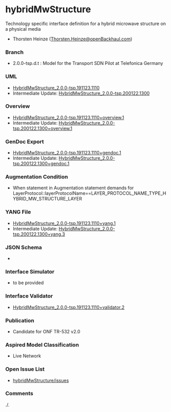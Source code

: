 # hybridMwStructure
Technology specific interface definition for a hybrid microwave structure on a physical media 
- Thorsten Heinze (Thorsten.Heinze@openBackhaul.com)

### Branch
- 2.0.0-tsp.d.t : Model for the Transport SDN Pilot at Telefonica Germany

### UML
- [HybridMwStructure_2.0.0-tsp.191123.1110](./HybridMwStructure_2.0.0-tsp.191123.1110.zip)
- Intermediate Update: [HybridMwStructure_2.0.0-tsp.200122.1300](./HybridMwStructure_2.0.0-tsp.200122.1300.zip)

### Overview 
- [HybridMwStructure_2.0.0-tsp.191123.1110+overview.1](./HybridMwStructure_2.0.0-tsp.191123.1110+overview.1.png)
- Intermediate Update: [HybridMwStructure_2.0.0-tsp.200122.1300+overview.1](./HybridMwStructure_2.0.0-tsp.200122.1300+overview.1.png)

### GenDoc Export
- [HybridMwStructure_2.0.0-tsp.191123.1110+gendoc.1](./HybridMwStructure_2.0.0-tsp.191123.1110+gendoc.1.docx)
- Intermediate Update: [HybridMwStructure_2.0.0-tsp.200122.1300+gendoc.1](./HybridMwStructure_2.0.0-tsp.200122.1300+gendoc.1.docx)

### Augmentation Condition
- When statement in Augmentation statement demands for LayerProtocol::layerProtocolName==LAYER_PROTOCOL_NAME_TYPE_HYBRID_MW_STRUCTURE_LAYER

### YANG File
- [HybridMwStructure_2.0.0-tsp.191123.1110+yang.1](./HybridMwStructure_2.0.0-tsp.191123.1110+yang.1.zip)
- Intermediate Update: [HybridMwStructure_2.0.0-tsp.200122.1300+yang.3](./HybridMwStructure_2.0.0-tsp.200122.1300+yang.3.zip)

### JSON Schema
- 

### Interface Simulator
- to be provided

### Interface Validator
- [HybridMwStructure_2.0.0-tsp.191123.1110+validator.2](./HybridMwStructure_2.0.0-tsp.191123.1110+validator.2.zip)

### Publication
- Candidate for ONF TR-532 v2.0 

### Aspired Model Classification
- Live Network


### Open Issue List
- [hybridMwStructure/issues](../../issues)

### Comments
./.
